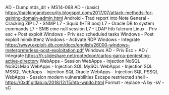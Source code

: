 AD - Dump ntds_dit + MS14-068
AD - (basic) https://hackingandsecurity.blogspot.com/2017/07/attack-methods-for-gaining-domain-admin.html
Android - Trad report into Note
General - Cracking ZIP
L7 - SNMP
L7 - Squid (HTB box)
L7 - Oracle DB to system commands
L7 - SMB cme null session
L7 - LDAP htb fulcrum
Linux - Priv esc + Post exploit
Windows - Priv esc scheduled tasks
Windows - Post exploit mimikittenz
Windows - Activate RDP
Windows - Integrate https://www.exploit-db.com/docs/english/26000-windows-meterpreterless-post-exploitation.pdf
Windows AD - Priv Esc + AD / Integrate https://fr.slideshare.net/rootedcon/carlos-garca-pentesting-active-directory
WebApps - Session
WebApps - Injection NoSQL NoSQLMap
WebApps - Injection SQL MySQL
WebApps - Injection SQL MSSQL
WebApps - Injection SQL Oracle
WebApps - Injection SQL PSSQL
WebApps - Session modern vulnerabilities
Escape restriected shell - https://0xdf.gitlab.io/2018/12/15/htb-waldo.html
Format - replace -A by -sV -sC
